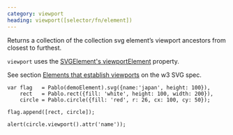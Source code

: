 ```yaml
--- 
category: viewport
heading: viewport([selector/fn/element])
---
```


Returns a collection of the collection svg element’s viewport ancestors from closest to furthest.

`viewport` uses the [SVGElement's viewportElement](https://developer.mozilla.org/en-US/docs/DOM/SVGElement) property.

See section [Elements that establish viewports](http://www.w3.org/TR/SVG/coords.html#ElementsThatEstablishViewports) on the w3 SVG spec.

    var flag   = Pablo(demoElement).svg({name:'japan', height: 100}),
        rect   = Pablo.rect({fill: 'white', height: 100, width: 200}),
        circle = Pablo.circle({fill: 'red', r: 26, cx: 100, cy: 50});

    flag.append([rect, circle]);

    alert(circle.viewport().attr('name'));